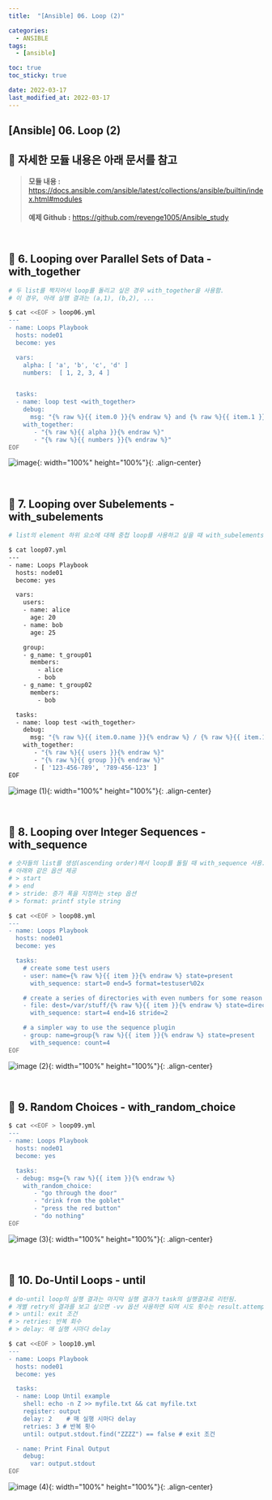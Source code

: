```yaml
---
title:  "[Ansible] 06. Loop (2)"

categories:
  - ANSIBLE
tags:
  - [ansible]

toc: true
toc_sticky: true

date: 2022-03-17
last_modified_at: 2022-03-17
---
```

[Ansible] 06. Loop (2)
---

<style>
table {
    font-size: 12pt;
}
table th:first-of-type {
    width: 5%;
}
table th:nth-of-type(2) {
    width: 15%;
}
table th:nth-of-type(3) {
    width: 50%;
}
table th:nth-of-type(4) {
    width: 30%;
}
</style>

## 🔔 자세한 모듈 내용은 아래 문서를 참고

> **모듈 내용 :** <https://docs.ansible.com/ansible/latest/collections/ansible/builtin/index.html#modules><br><br>
**예제 Github :** <https://github.com/revenge1005/Ansible_study>

<br>

## 📜 6. Looping over Parallel Sets of Data - with_together

```bash
# 두 list를 짝지어서 loop를 돌리고 싶은 경우 with_together을 사용함.
# 이 경우, 아래 실행 결과는 (a,1), (b,2), ...

$ cat <<EOF > loop06.yml
---
- name: Loops Playbook
  hosts: node01
  become: yes

  vars:
    alpha: [ 'a', 'b', 'c', 'd' ]
    numbers:  [ 1, 2, 3, 4 ]


  tasks:
  - name: loop test <with_together>
    debug:
      msg: "{% raw %}{{ item.0 }}{% endraw %} and {% raw %}{{ item.1 }}{% endraw %}"
    with_together:
       - "{% raw %}{{ alpha }}{% endraw %}"
       - "{% raw %}{{ numbers }}{% endraw %}"
EOF
```

![image](https://user-images.githubusercontent.com/42735894/223385750-4700c3b0-8ede-438e-9070-b1fc8c90705f.png){: width="100%" height="100%"}{: .align-center}

<br>

## 📜 7. Looping over Subelements - with_subelements

```bash
# list의 element 하위 요소에 대해 중첩 loop를 사용하고 싶을 때 with_subelements을 이용함

$ cat loop07.yml
---
- name: Loops Playbook
  hosts: node01
  become: yes

  vars:
    users:
    - name: alice
      age: 20
    - name: bob
      age: 25

    group:
    - g_name: t_group01
      members:
        - alice
        - bob
    - g_name: t_group02
      members:
        - bob

  tasks:
  - name: loop test <with_together>
    debug:
      msg: "{% raw %}{{ item.0.name }}{% endraw %} / {% raw %}{{ item.1.g_name }}{% endraw %} / {% raw %}{{ item.2 }}{% endraw %}"
    with_together:
       - "{% raw %}{{ users }}{% endraw %}"
       - "{% raw %}{{ group }}{% endraw %}"
       - [ '123-456-789', '789-456-123' ]
EOF
```

![image (1)](https://user-images.githubusercontent.com/42735894/223385755-ffea18a5-6a8c-48c3-a3c1-68015cb01c0a.png){: width="100%" height="100%"}{: .align-center}

<br>

## 📜 8. Looping over Integer Sequences - with_sequence

```bash
# 숫자들의 list를 생성(ascending order)해서 loop를 돌릴 때 with_sequence 사용. 
# 아래와 같은 옵션 제공
# > start
# > end
# > stride: 증가 폭을 지정하는 step 옵션
# > format: printf style string

$ cat <<EOF > loop08.yml
---
- name: Loops Playbook
  hosts: node01
  become: yes

  tasks:
    # create some test users
    - user: name={% raw %}{{ item }}{% endraw %} state=present
      with_sequence: start=0 end=5 format=testuser%02x

    # create a series of directories with even numbers for some reason
    - file: dest=/var/stuff/{% raw %}{{ item }}{% endraw %} state=directory
      with_sequence: start=4 end=16 stride=2

    # a simpler way to use the sequence plugin
    - group: name=group{% raw %}{{ item }}{% endraw %} state=present
      with_sequence: count=4
EOF
```

![image (2)](https://user-images.githubusercontent.com/42735894/223385757-0509a2c4-767d-4c65-b9f2-80a37e04964c.png){: width="100%" height="100%"}{: .align-center}

<br>

## 📜 9. Random Choices - with_random_choice

```bash
$ cat <<EOF > loop09.yml
---
- name: Loops Playbook
  hosts: node01
  become: yes

  tasks:
  - debug: msg={% raw %}{{ item }}{% endraw %}
    with_random_choice:
       - "go through the door"
       - "drink from the goblet"
       - "press the red button"
       - "do nothing"
EOF
```

![image (3)](https://user-images.githubusercontent.com/42735894/223385759-e2be7b0d-b7d7-4233-a61e-36a76cc9bff8.png){: width="100%" height="100%"}{: .align-center}

<br>

## 📜 10. Do-Until Loops - until

```bash
# do-until loop의 실행 결과는 마지막 실행 결과가 task의 실행결과로 리턴됨.
# 개별 retry의 결과를 보고 싶으면 -vv 옵션 사용하면 되며 시도 횟수는 result.attempts에 남음.
# > until: exit 조건
# > retries: 반복 회수
# > delay: 매 실행 시마다 delay

$ cat <<EOF > loop10.yml
---
- name: Loops Playbook
  hosts: node01
  become: yes

  tasks:
  - name: Loop Until example
    shell: echo -n Z >> myfile.txt && cat myfile.txt
    register: output
    delay: 2    # 매 실행 시마다 delay
    retries: 3 # 반복 횟수
    until: output.stdout.find("ZZZZ") == false # exit 조건

  - name: Print Final Output
    debug:
      var: output.stdout
EOF
```

![image (4)](https://user-images.githubusercontent.com/42735894/223385761-82f62ae3-8279-49d3-ae94-3b578cc83739.png){: width="100%" height="100%"}{: .align-center}

<br>